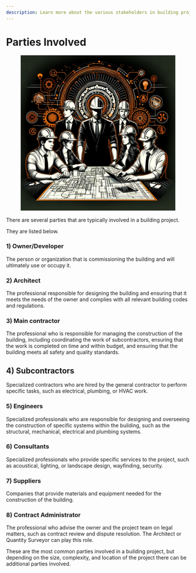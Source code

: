 ```yaml
---
description: Learn more about the various stakeholders in building projects.
---
```


# Parties Involved

<figure><img src="../.gitbook/assets/Parties invovled.png" alt=""><figcaption></figcaption></figure>

There are several parties that are typically involved in a building project.&#x20;

They are listed below.

### **1) Owner**/**Developer**

The person or organization that is commissioning the building and will ultimately use or occupy it.

### **2) Architect**

The professional responsible for designing the building and ensuring that it meets the needs of the owner and complies with all relevant building codes and regulations.

### **3) Main contractor**

The professional who is responsible for managing the construction of the building, including coordinating the work of subcontractors, ensuring that the work is completed on time and within budget, and ensuring that the building meets all safety and quality standards.

## **4) Subcontractors**

Specialized contractors who are hired by the general contractor to perform specific tasks, such as electrical, plumbing, or HVAC work.

### **5) Engineers**

Specialized professionals who are responsible for designing and overseeing the construction of specific systems within the building, such as the structural, mechanical, electrical and plumbing systems.

### **6) Consultants**

Specialized professionals who provide specific services to the project, such as acoustical, lighting, or landscape design, wayfinding, security.

### **7) Suppliers**

Companies that provide materials and equipment needed for the construction of the building.

### **8) Contract Administrator**

The professional who advise the owner and the project team on legal matters, such as contract review and dispute resolution. The Architect or Quantity Surveyor can play this role.



These are the most common parties involved in a building project, but depending on the size, complexity, and location of the project there can be additional parties involved.
